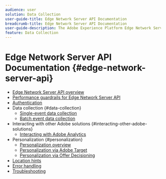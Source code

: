```yaml
---
audience: user
solution: Data Collection
user-guide-title: Edge Network Server API Documentation
breadcrumb-title: Edge Network Server API Documentation
user-guide-description: The Adobe Experience Platform Edge Network Server API provides an optimized way for customers to interact with any Adobe Experience Cloud or Adobe Experience Platform Edge services. Learn how to use the Server API for a variety of data collection, personalization, advertising and marketing use cases.
feature: Data Collection
---
```


# Edge Network Server API Documentation {#edge-network-server-api}


* [Edge Network Server API overview](overview.md)
* [Performance guardrails for Edge Network Server API](guardrails.md)
* [Authentication](authentication.md)
* Data collection {#data-collection}
  * [Single-event data collection](interactive-data-collection.md)
  * [Batch event data collection](non-interactive-data-collection.md)
* Interacting with other Adobe solutions {#interacting-other-adobe-solutions}
  * [Interacting with Adobe Analytics](interacting-adobe-analytics.md)
* Personalization {#personalization}
  * [Personalization overview](personalization-overview.md)
  * [Personalization via Adobe Target](personalization-target.md)
  * [Personalization via Offer Decisioning](personalization-offer-decisioning.md)
* [Location hints](location-hints.md)
* [Error handling](error-handling.md)
* [Troubleshooting](troubleshooting.md)